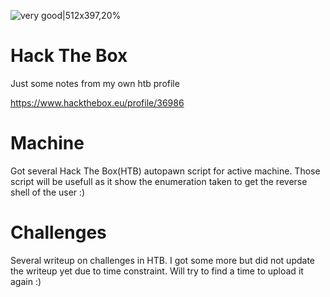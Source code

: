 ![very good|512x397,20%](https://www.hackthebox.eu/images/favicon.png)

# Hack The Box
Just some notes from my own htb profile

https://www.hackthebox.eu/profile/36986

# Machine
Got several Hack The Box(HTB) autopawn script for active machine. Those script will be usefull as it show the enumeration taken to get the reverse shell of the user :)

# Challenges
Several writeup on challenges in HTB. I got some more but did not update the writeup yet due to time constraint. Will try to find a time to upload it again :)
